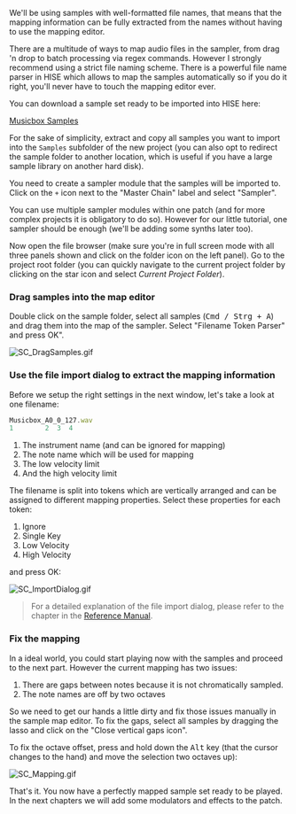 
We'll be using samples with well-formatted file names, that means that the mapping information can be fully extracted from the names without having to use the mapping editor. 

There are a multitude of ways to map audio files in the sampler, from drag 'n drop to batch processing via regex commands. However I strongly recommend using a strict file naming scheme. There is a powerful file name parser in HISE which allows to map the samples automatically so if you do it right, you'll never have to touch the mapping editor ever.

You can download a sample set ready to be imported into HISE here:

[Musicbox Samples](http://hise.audio/download/tutorial/MusicboxSamples.zip)

For the sake of simplicity, extract and copy all samples you want to import into the `Samples` subfolder of the new project (you can also opt to redirect the sample folder to another location, which is useful if you have a large sample library on another hard disk).

You need to create a sampler module that the samples will be imported to. Click on the `+` icon next to the "Master Chain" label and select "Sampler".

You can use multiple sampler modules within one patch (and for more complex projects it is obligatory to do so). However for our little tutorial, one sampler should be enough (we'll be adding some synths later too).

Now open the file browser (make sure you're in full screen mode with all three panels shown and click on the folder icon on the left panel). Go to the project root folder (you can quickly navigate to the current project folder by clicking on the star icon and select *Current Project Folder*).

### Drag samples into the map editor

Double click on the sample folder, select all samples (<kbd>Cmd / Strg + A</kbd>) and drag them into the map of the sampler. Select "Filename Token Parser" and press OK".

![SC_DragSamples.gif](http://hise.audio/images/tutorial/SC_DragSamples.gif)

### Use the file import dialog to extract the mapping information

Before we setup the right settings in the next window, let's take a look at one filename:

```javascript
Musicbox_A0_0_127.wav
1        2  3  4
```

1. The instrument name (and can be ignored for mapping)
2. The note name which will be used for mapping
3. The low velocity limit
4. And the high velocity limit

The filename is split into tokens which are vertically arranged and can be assigned to different mapping properties. Select these properties for each token:

1. Ignore
2. Single Key
3. Low Velocity
4. High Velocity

and press OK:

![SC_ImportDialog.gif](http://hise.audio/images/tutorial/SC_ImportDialog.gif)

> For a detailed explanation of the file import dialog, please refer to the chapter in the [Reference Manual](http://hise.audio/manual/Sampler.php#theimportdialog).

### Fix the mapping

In a ideal world, you could start playing now with the samples and proceed to the next part. However the current mapping has two issues:

1. There are gaps between notes because it is not chromatically sampled.
2. The note names are off by two octaves

So we need to get our hands a little dirty and fix those issues manually in the sample map editor. To fix the gaps, select all samples by dragging the lasso and click on the "Close vertical gaps icon".

To fix the octave offset, press and hold down the <kbd>Alt</kbd> key (that the cursor changes to the hand) and move the selection two octaves up):

![SC_Mapping.gif](http://hise.audio/images/tutorial/SC_Mapping.gif)

That's it. You now have a perfectly mapped sample set ready to be played. In the next chapters we will add some modulators and effects to the patch.
